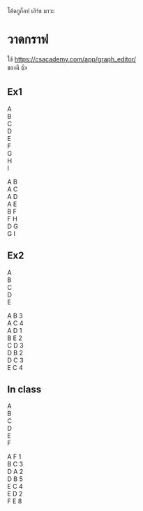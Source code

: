 โค้ดกูก็อป เอิร์ธ มาวะ

 # วาดกราฟ
ใช้ https://csacademy.com/app/graph_editor/ <br>
ของดี 👍

## Ex1

A <br>
B <br>
C <br>
D <br>
E <br>
F <br>
G <br>
H <br>
I <br>

A B <br>
A C <br>
A D <br>
A E <br>
B F <br>
F H <br>
D G <br>
G I <br>

## Ex2

A <br>
B <br>
C <br>
D <br>
E <br>

A B 3 <br>
A C 4 <br>
A D 1 <br>
B E 2 <br>
C D 3 <br>
D B 2 <br>
D C 3 <br>
E C 4 <br>

## In class

A <br>
B <br>
C <br>
D <br>
E <br>
F <br>

A F 1 <br>
B C 3 <br>
D A 2 <br>
D B 5 <br>
E C 4 <br> 
E D 2 <br>
F E 8 <br>